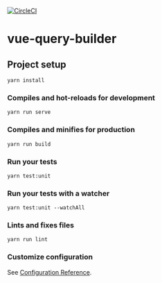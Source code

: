 [![CircleCI](https://img.shields.io/circleci/project/github/ToucanToco/vue-query-builder.svg)](https://circleci.com/gh/ToucanToco/vue-query-builder)

# vue-query-builder

## Project setup
```
yarn install
```

### Compiles and hot-reloads for development
```
yarn run serve
```

### Compiles and minifies for production
```
yarn run build
```

### Run your tests
```
yarn test:unit
```

### Run your tests with a watcher
```
yarn test:unit --watchAll
```



### Lints and fixes files
```
yarn run lint
```

### Customize configuration
See [Configuration Reference](https://cli.vuejs.org/config/).
